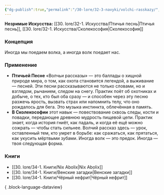 ```yaml
---
{"dg-publish":true,"permalink":"/30-lore/32-3-navyki/volchi-rasskazy/","tags":["незримое/навык"]}
---
```


**Незримые Искусства:** [[30. lore/32-1. Искусства/Птичья песнь\|Птичья песнь]], [[30. lore/32-1. Искусства/Сколекософия\|Сколекософия]]
### Концепция
Иногда мы поедаем волка, а иногда волк поедает нас.
### Применение
- **Птичьей Песне** «Волчьи рассказы» — это баллады о хищной природе мира, о том, как охота становится легендой, а выживание — песней. Эти песни рассказываются не только словами, но и взглядом, рычанием, следом на снегу. Практик поёт об охотниках и добыче, о тех, кто был оба сразу — и способен через эту песню разжечь ярость, вызвать страх или напомнить телу, что оно рождалось для бега. Это музыка инстинкта, облечённая в память.
- **В Сколекософии** этот навык — повествование сквозь следы, кости и повадки, передающее древнюю мудрость пищевой цепи. Практик знает, когда история гниёт, как падаль, и когда её ещё можно сожрать — чтобы стать сильнее. Волчий рассказ здесь — урок, оставленный тем, кто умрет в борьбе: как сражаться, как прятаться, как укусить мёртвыми зубами. Иногда волк — это предок. Иногда — твоя следующая форма.
### Книги
- [[30. lore/34-1. Книги/Nix Abolix\|Nix Abolix]]
- [[30. lore/34-1. Книги/Венские загадки\|Венские загадки]]
- [[30. lore/34-1. Книги/Чёрный нефрит\|Чёрный нефрит]]

{ .block-language-dataview}
